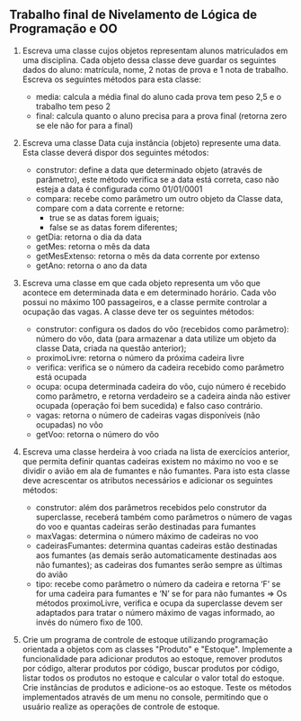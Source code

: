 ## Trabalho final de Nivelamento de Lógica de Programação e OO

1. Escreva uma classe cujos objetos representam alunos matriculados em uma disciplina. Cada objeto dessa classe deve guardar os seguintes dados do aluno: matrícula, nome, 2 notas de prova e 1 nota de trabalho. 
Escreva os seguintes métodos para esta classe:
    * media: calcula a média final do aluno cada prova tem peso 2,5 e o trabalho tem peso 2
    * final: calcula quanto o aluno precisa para a prova final (retorna zero se ele não for para a final)

2. Escreva uma classe Data cuja instância (objeto) represente uma data. Esta classe deverá dispor dos seguintes métodos:
    * construtor: define a data que determinado objeto (através de parâmetro), este método verifica se a data está correta, caso não esteja a data é configurada como 01/01/0001
    * compara: recebe como parâmetro um outro objeto da Classe data, compare com a data corrente e retorne:
        * true se as datas forem iguais;
        * false se as datas forem diferentes;
    * getDia: retorna o dia da data
    * getMes: retorna o mês da data
    * getMesExtenso: retorna o mês da data corrente por extenso
    * getAno: retorna o ano da data

3.  Escreva uma classe em que cada objeto representa um vôo que acontece em determinada data e em determinado horário. Cada vôo possui no máximo 100 passageiros, e a classe permite controlar a ocupação das vagas. A classe deve ter os seguintes métodos:
    * construtor: configura os dados do vôo (recebidos como parâmetro): número do vôo, data (para armazenar a data utilize um objeto da classe Data, criada na questão anterior);
    * proximoLivre: retorna o número da próxima cadeira livre
    * verifica: verifica se o número da cadeira recebido como parâmetro está ocupada
    * ocupa: ocupa determinada cadeira do vôo, cujo número é recebido como parâmetro, e retorna verdadeiro se a cadeira ainda não estiver ocupada (operação foi bem sucedida) e falso caso contrário.
    * vagas: retorna o número de cadeiras vagas disponíveis (não ocupadas) no vôo
    * getVoo: retorna o número do vôo


4. Escreva uma classe herdeira à voo criada na lista de exercícios anterior, que permita definir quantas cadeiras existem no máximo no voo e se dividir o avião em ala de fumantes e não fumantes. Para isto esta classe deve acrescentar os atributos necessários e adicionar os seguintes métodos:
    * construtor: além dos parâmetros recebidos pelo construtor da superclasse, receberá também como parâmetros o número de vagas do voo e quantas cadeiras serão destinadas para
    fumantes
    * maxVagas: determina o número máximo de cadeiras no voo
    * cadeirasFumantes: determina quantas cadeiras estão destinadas aos fumantes (as demais serão automaticamente destinadas aos não fumantes); as cadeiras dos fumantes serão sempre as últimas do avião
    * tipo: recebe como parâmetro o número da cadeira e retorna ‘F’ se for uma cadeira para
      fumantes e ‘N’ se for para não fumantes
    => Os métodos proximoLivre, verifica e ocupa da superclasse devem ser adaptados para tratar o número máximo de vagas informado, ao invés do número fixo de 100.
    
    
5. Crie um programa de controle de estoque utilizando programação orientada a objetos com as classes "Produto" e "Estoque". Implemente a funcionalidade para adicionar produtos ao estoque, remover produtos por código, alterar produtos por código, buscar produtos por código, listar todos os produtos no estoque e calcular o valor total do estoque. Crie instâncias de produtos e adicione-os ao estoque. Teste os métodos implementados através de um menu no console, permitindo que o usuário realize as operações de controle de estoque.

